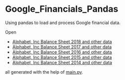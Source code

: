 # Google_Financials_Pandas
Using pandas to load and process Google financial data.

Open
<ul>
<li><a href="google2018.xlsx">Alphabet, Inc Balance Sheet 2018 and other data</a></li>
<li><a href="google2017.xlsx">Alphabet, Inc Balance Sheet 2017 and other data</a></li>
<li><a href="google2016.xlsx">Alphabet, Inc Balance Sheet 2016 and other data</a></li>
<li><a href="google2015.xlsx">Alphabet, Inc Balance Sheet 2015 and other data</a></li>
<li><a href="google2014.xlsx">Alphabet, Inc Balance Sheet 2014 and other data</a></li>
</ul>
all generated with the help of <a href="main.py">main.py</a>.
